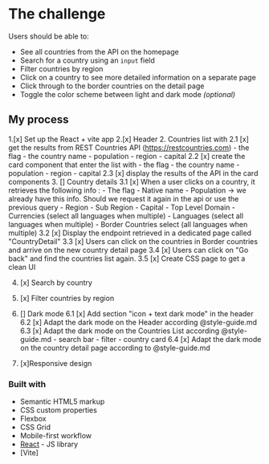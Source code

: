 
# The challenge

Users should be able to:

- See all countries from the API on the homepage
- Search for a country using an `input` field
- Filter countries by region
- Click on a country to see more detailed information on a separate page
- Click through to the border countries on the detail page
- Toggle the color scheme between light and dark mode *(optional)*

## My process


  1.[x] Set up the React + vite app
  2.[x] Header
  2. Countries list with 
    2.1 [x] get the results from REST Countries API (https://restcountries.com)
      - the flag
      - the country name
      - population
      - region
      - capital
    2.2 [x] create the card component that enter the list with 
      - the flag
      - the country name
      - population
      - region
      - capital
    2.3 [x] display the results of the API in the card components
  3. [] Country details
    3.1  [x] When a user clicks on a country, it retrieves the following info :
      - The flag
      - Native name
      - Population -> we already have this info. Should we request it again in the api or use the previous query
      - Region 
      - Sub Region 
      - Capital
      - Top Level Domain
      - Currencies (select all languages when multiple)
      - Languages (select all languages when multiple)
      - Border Countries select (all languages when multiple)
    3.2 [x]  Display the endpoint retrieved in a dedicated page called "CountryDetail"
    3.3 [x] Users can click on the countries in Border countries and arrive on the new country detail page
    3.4 [x] Users can click on "Go back" and find the countries list again.
    3.5 [x] Create CSS page to get a clean UI

  4. [x] Search by country
  5. [x] Filter countries by region
  6. [] Dark mode
      6.1 [x] Add section "icon + text dark mode" in the header 
      6.2 [x] Adapt the dark mode on the Header according @style-guide.md
      6.3 [x] Adapt the dark mode on the Countries List according @style-guide.md
            - search bar
            - filter
            - country card
      6.4 [x] Adapt the dark mode on the country detail page according to @style-guide.md

  7. [x]Responsive design

### Built with

- Semantic HTML5 markup
- CSS custom properties
- Flexbox
- CSS Grid
- Mobile-first workflow
- [React](https://reactjs.org/) - JS library
- [Vite]
